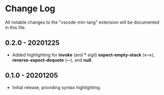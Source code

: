 # Change Log

All notable changes to the "vscode-min-lang" extension will be documented in this file.

## 0.2.0 - 20201225

- Added highlighting for **invoke** (and **\*** sigil) **expect-empty-stack** (**=-=**), **reverse-expect-dequote** (**--**), and **null**.

## 0.1.0 - 20201205

- Initial release, providing syntax highlighting.
